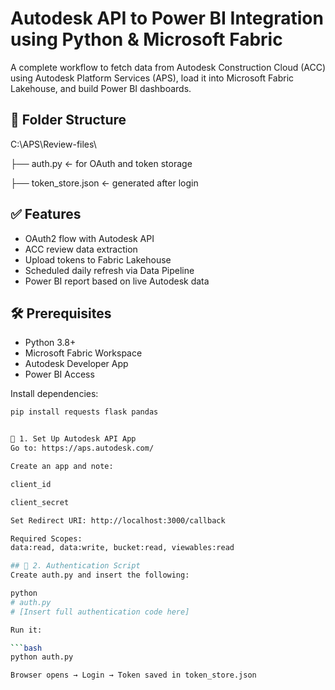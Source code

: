 # Autodesk API to Power BI Integration using Python & Microsoft Fabric

A complete workflow to fetch data from Autodesk Construction Cloud (ACC) using Autodesk Platform Services (APS), load it into Microsoft Fabric Lakehouse, and build Power BI dashboards.

## 📁 Folder Structure
C:\APS\Review-files\

├── auth.py ← for OAuth and token storage

├── token_store.json ← generated after login

## ✅ Features

- OAuth2 flow with Autodesk API
- ACC review data extraction
- Upload tokens to Fabric Lakehouse
- Scheduled daily refresh via Data Pipeline
- Power BI report based on live Autodesk data

## 🛠️ Prerequisites

- Python 3.8+
- Microsoft Fabric Workspace
- Autodesk Developer App
- Power BI Access

Install dependencies:

```bash
pip install requests flask pandas


🔐 1. Set Up Autodesk API App
Go to: https://aps.autodesk.com/

Create an app and note:

client_id

client_secret

Set Redirect URI: http://localhost:3000/callback

Required Scopes:
data:read, data:write, bucket:read, viewables:read

## 🔑 2. Authentication Script
Create auth.py and insert the following:

python
# auth.py
# [Insert full authentication code here]

Run it:

```bash
python auth.py

Browser opens → Login → Token saved in token_store.json
